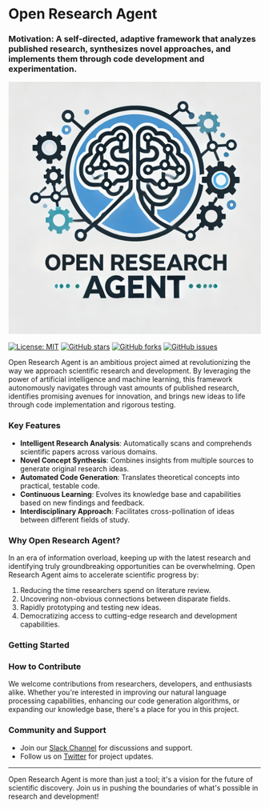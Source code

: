 # Open Research Agent

### Motivation: A self-directed, adaptive framework that analyzes published research, synthesizes novel approaches, and implements them through code development and experimentation.

![Project Logo](imgs/logo.png)

[![License: MIT](https://img.shields.io/badge/License-MIT-yellow.svg)](https://opensource.org/licenses/MIT)
[![GitHub stars](https://img.shields.io/github/stars/yourusername/open-research-agent.svg)](https://github.com/yourusername/open-research-agent/stargazers)
[![GitHub forks](https://img.shields.io/github/forks/yourusername/open-research-agent.svg)](https://github.com/yourusername/open-research-agent/network)
[![GitHub issues](https://img.shields.io/github/issues/yourusername/open-research-agent.svg)](https://github.com/yourusername/open-research-agent/issues)

Open Research Agent is an ambitious project aimed at revolutionizing the way we approach scientific research and development. By leveraging the power of artificial intelligence and machine learning, this framework autonomously navigates through vast amounts of published research, identifies promising avenues for innovation, and brings new ideas to life through code implementation and rigorous testing.

### Key Features

- **Intelligent Research Analysis**: Automatically scans and comprehends scientific papers across various domains.
- **Novel Concept Synthesis**: Combines insights from multiple sources to generate original research ideas.
- **Automated Code Generation**: Translates theoretical concepts into practical, testable code.
- **Continuous Learning**: Evolves its knowledge base and capabilities based on new findings and feedback.
- **Interdisciplinary Approach**: Facilitates cross-pollination of ideas between different fields of study.

### Why Open Research Agent?

In an era of information overload, keeping up with the latest research and identifying truly groundbreaking opportunities can be overwhelming. Open Research Agent aims to accelerate scientific progress by:

1. Reducing the time researchers spend on literature review.
2. Uncovering non-obvious connections between disparate fields.
3. Rapidly prototyping and testing new ideas.
4. Democratizing access to cutting-edge research and development capabilities.

### Getting Started

### How to Contribute

We welcome contributions from researchers, developers, and enthusiasts alike. Whether you're interested in improving our natural language processing capabilities, enhancing our code generation algorithms, or expanding our knowledge base, there's a place for you in this project.

### Community and Support

- Join our [Slack Channel](openresearchagent.slack.com) for discussions and support.
- Follow us on [Twitter](https://x.com/ShihongLiu123) for project updates.


---

Open Research Agent is more than just a tool; it's a vision for the future of scientific discovery. Join us in pushing the boundaries of what's possible in research and development!
